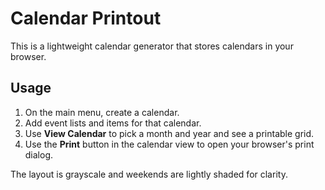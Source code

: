 # Calendar Printout

This is a lightweight calendar generator that stores calendars in your browser.

## Usage

1. On the main menu, create a calendar.
2. Add event lists and items for that calendar.
3. Use **View Calendar** to pick a month and year and see a printable grid.
4. Use the **Print** button in the calendar view to open your browser's print dialog.

The layout is grayscale and weekends are lightly shaded for clarity.
